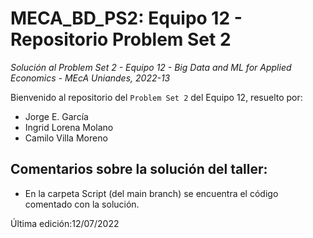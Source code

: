 # MECA_BD_PS2: Equipo 12  - Repositorio Problem Set 2

*Solución al Problem Set 2 - Equipo 12 - Big Data and ML for Applied Economics - MEcA Uniandes, 2022-13*

Bienvenido al repositorio del `Problem Set 2` del Equipo 12, resuelto por:

- Jorge E. García
- Ingrid Lorena Molano
- Camilo Villa Moreno

## Comentarios sobre la solución del taller:

- En la carpeta Script (del main branch) se encuentra el código comentado con la solución.


Última edición:12/07/2022
